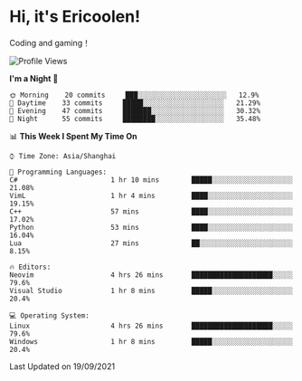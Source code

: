 # Hi, it's Ericoolen!
Coding and gaming！

<!--START_SECTION:waka-->
![Profile Views](http://img.shields.io/badge/Profile%20Views-43-blue)

**I'm a Night 🦉** 

```text
🌞 Morning    20 commits     ███░░░░░░░░░░░░░░░░░░░░░░   12.9% 
🌆 Daytime    33 commits     █████░░░░░░░░░░░░░░░░░░░░   21.29% 
🌃 Evening    47 commits     ███████░░░░░░░░░░░░░░░░░░   30.32% 
🌙 Night      55 commits     ████████░░░░░░░░░░░░░░░░░   35.48%

```


📊 **This Week I Spent My Time On** 

```text
⌚︎ Time Zone: Asia/Shanghai

💬 Programming Languages: 
C#                       1 hr 10 mins        █████░░░░░░░░░░░░░░░░░░░░   21.08% 
VimL                     1 hr 4 mins         ████░░░░░░░░░░░░░░░░░░░░░   19.15% 
C++                      57 mins             ████░░░░░░░░░░░░░░░░░░░░░   17.02% 
Python                   53 mins             ████░░░░░░░░░░░░░░░░░░░░░   16.04% 
Lua                      27 mins             ██░░░░░░░░░░░░░░░░░░░░░░░   8.15%

🔥 Editors: 
Neovim                   4 hrs 26 mins       ████████████████████░░░░░   79.6% 
Visual Studio            1 hr 8 mins         █████░░░░░░░░░░░░░░░░░░░░   20.4%

💻 Operating System: 
Linux                    4 hrs 26 mins       ████████████████████░░░░░   79.6% 
Windows                  1 hr 8 mins         █████░░░░░░░░░░░░░░░░░░░░   20.4%

```


 Last Updated on 19/09/2021
<!--END_SECTION:waka-->

